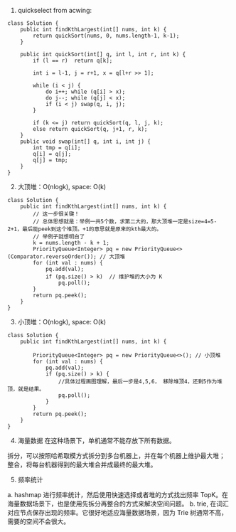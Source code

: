 1. quickselect from acwing:
```
class Solution {
    public int findKthLargest(int[] nums, int k) {
        return quickSort(nums, 0, nums.length-1, k-1);
    }
    
    public int quickSort(int[] q, int l, int r, int k) {
        if (l == r)  return q[k];
        
        int i = l-1, j = r+1, x = q[l+r >> 1];
        
        while (i < j) {
            do i++; while (q[i] > x);
            do j--; while (q[j] < x);
            if (i < j) swap(q, i, j);
        }
        
        if (k <= j) return quickSort(q, l, j, k);
        else return quickSort(q, j+1, r, k);
    }
    public void swap(int[] q, int i, int j) {
        int tmp = q[i];
        q[i] = q[j];
        q[j] = tmp;
    }
}
```
2. 大顶堆：O(nlogk), space: O(k)
```
class Solution {
    public int findKthLargest(int[] nums, int k) {
        // 这一步很关键！
        // 总体思想就是：举例一共5个数，求第二大的，那大顶堆一定是size=4=5-2+1，最后能peek到这个堆顶。+1的意思就是原来的kth最大的。 
        // 举例子就想明白了
        k = nums.length - k + 1;
        PriorityQueue<Integer> pq = new PriorityQueue<>(Comparator.reverseOrder()); // 大顶堆
        for (int val : nums) {
            pq.add(val);
            if (pq.size() > k)  // 维护堆的大小为 K
                pq.poll();
        }
        return pq.peek();
    }
}
```
3. 小顶堆：O(nlogk), space: O(k)
```
class Solution {
    public int findKthLargest(int[] nums, int k) {
        
        PriorityQueue<Integer> pq = new PriorityQueue<>(); // 小顶堆
        for (int val : nums) {
            pq.add(val);
            if (pq.size() > k) {
                //具体过程画图理解，最后一步是4,5,6， 移除堆顶4，还剩5作为堆顶，就是结果。
                pq.poll();
            }
        } 
        return pq.peek();
    }
}
```
4. 海量数据
在这种场景下，单机通常不能存放下所有数据。

拆分，可以按照哈希取模方式拆分到多台机器上，并在每个机器上维护最大堆；
整合，将每台机器得到的最大堆合并成最终的最大堆。

5. 频率统计

a. hashmap 进行频率统计，然后使用快速选择或者堆的方式找出频率 TopK。在海量数据场景下，也是使用先拆分再整合的方式来解决空间问题。
b. trie, 在词汇对应节点保存出现的频率。它很好地适应海量数据场景，因为 Trie 树通常不高，需要的空间不会很大。

